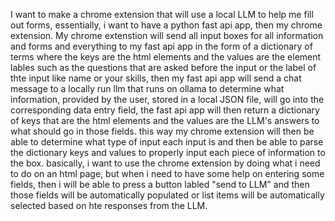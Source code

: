 I want to make a chrome extension that will use a local LLM to help me fill out forms, essentially, i want to have a python fast api app, then my chrome extension. My chrome extenstion will send all input boxes for all information and forms and everything to my fast api app in the form of a dictionary of terms where the keys are the html elements and the values are the element lables such as the questions that are asked before the input or the label of thte input like name or your skills, then my fast api app will send a chat message to a locally run llm that runs on ollama to determine what information, provided by the user, stored in a local JSON file, will go into the corresponding data entry field, the fast api app will then return a dictionary of keys that are the html elements and the values are the LLM's answers to what should go in those fields. this way my chrome extension will then be able to determine what type of input each input is and then be able to parse the dictionary keys and values to properly input each piece of information to the box. basically, i want to use the chrome extension by doing what i need to do on an html page, but when i need to have some help on entering some fields, then i will be able to press a button labled "send to LLM" and then those fields will be automatically populated or list items will be automatically selected based on hte responses from the LLM.